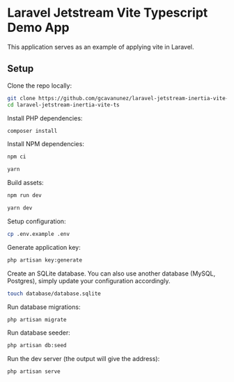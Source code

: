 # Laravel Jetstream Vite Typescript Demo App

This application serves as an example of applying vite in Laravel.

## Setup

Clone the repo locally:

```sh
git clone https://github.com/gcavanunez/laravel-jetstream-inertia-vite-ts.git
cd laravel-jetstream-inertia-vite-ts
```

Install PHP dependencies:

```sh
composer install
```

Install NPM dependencies:

```sh
npm ci
```

```sh
yarn
```

Build assets:

```sh
npm run dev
```

```sh
yarn dev
```

Setup configuration:

```sh
cp .env.example .env
```

Generate application key:

```sh
php artisan key:generate
```

Create an SQLite database. You can also use another database (MySQL, Postgres), simply update your configuration accordingly.

```sh
touch database/database.sqlite
```

Run database migrations:

```sh
php artisan migrate
```

Run database seeder:

```sh
php artisan db:seed
```

Run the dev server (the output will give the address):

```sh
php artisan serve
```
